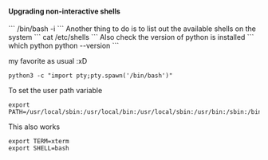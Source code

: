 
<h4>Upgrading non-interactive shells</h4>
```
/bin/bash -i
```
Another  thing to do is to list out the available shells on the system
```
cat /etc/shells
```
Also check the version of python is installed
```
which python
python --version
```

my favorite as usual :xD

```
python3 -c "import pty;pty.spawn('/bin/bash')"
```

To set the user path variable
```
export PATH=/usr/local/sbin:/usr/local/bin:/usr/local/sbin:/usr/bin:/sbin:/bin
```
This also works
```
export TERM=xterm
export SHELL=bash
```
